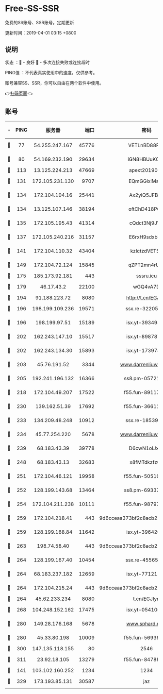 # Free-SS-SSR

免费的SS账号、SSR账号，定期更新

更新时间：2019-04-01 03:15 +0800

## 说明

状态     ：🙂 - 良好 🙁 - 多次连接失败或连接超时

PING值   ：不代表真实使用中的速度，仅供参考。

账号兼容SS、SSR，你可以自由在两个软件中使用。

👉[扫码页面](https://liesauer.github.io/Free-SS-SSR/)👈

## 账号

|-|PING|服务器|端口|密码|加密方式|区域|
|:----:|:----:|:-----:|-----:|:----:|:----:|:----:|
|🙂|77|54.255.247.167|45776|VETLnBD88Rux|aes-256-cfb|SG|
|🙂|80|54.169.232.190|29634|iGN8HBUuK073|aes-256-cfb|SG|
|🙂|113|13.125.224.213|47669|apext2019001|chacha20|KR|
|🙂|131|172.105.231.130|9707|EQmGGixiMszZ|aes-256-cfb|JP|
|🙂|134|172.104.104.16|25441|Ax2yiQ5JFBT5|aes-256-cfb|JP|
|🙂|134|13.125.107.146|38194|oftChD418PCw|aes-256-cfb|KR|
|🙂|135|172.105.195.43|41314|cQdct3Nj9JVP|aes-256-cfb|JP|
|🙂|137|172.105.240.216|31157|E6rxH9sdxbD6|aes-256-cfb|JP|
|🙂|141|172.104.110.32|43404|kzIctzdVETSB|aes-256-cfb|JP|
|🙂|149|172.104.72.124|15845|qZPT2mn4rUFJ|aes-256-cfb|JP|
|🙂|175|185.173.92.181|443|sssru.icu|rc4-md5|RU|
|🙂|179|46.17.43.2|22100|wGQ4vA7D|aes-256-gcm|RU|
|🙂|194|91.188.223.72|8080|http://t.cn/EGJIyrl|rc4-md5|RU|
|🙂|196|198.199.109.236|19571|ssx.re-32205633|aes-256-cfb|US|
|🙂|196|198.199.97.51|15189|isx.yt-39349533|aes-256-cfb|US|
|🙂|202|162.243.147.10|15517|isx.yt-89878762|aes-256-cfb|US|
|🙂|202|162.243.134.30|15893|isx.yt-17397453|aes-256-cfb|US|
|🙂|203|45.76.191.52|3344|www.darrenliuwei.com|aes-256-cfb|JP|
|🙂|205|192.241.196.132|16366|ss8.pm-05721802|aes-256-cfb|US|
|🙂|218|172.104.49.207|17522|f55.fun-89117165|aes-256-cfb|SG|
|🙂|230|139.162.51.39|17692|f55.fun-36611767|aes-256-cfb|SG|
|🙂|233|134.209.48.248|10912|ssx.re-18539216|aes-256-cfb|US|
|🙂|234|45.77.254.220|5678|www.darrenliuwei.com|aes-256-cfb|SG|
|🙂|239|68.183.43.39|39778|D6cwN1oIJxeJ|aes-256-cfb|GB|
|🙂|248|68.183.43.13|32683|x8fMTdkzfz00|aes-256-cfb|GB|
|🙂|251|172.104.46.121|19958|f55.fun-50510285|aes-256-cfb|SG|
|🙂|252|128.199.143.68|13464|ss8.pm-69337563|aes-256-cfb|SG|
|🙂|254|172.104.211.238|10111|f55.fun-98797632|aes-256-cfb|US|
|🙂|259|172.104.218.41|443|9d6cceaa373bf2c8acb22e60b6a58be6|aes-256-cfb|US|
|🙂|259|128.199.168.84|11642|isx.yt-39642003|aes-256-cfb|SG|
|🙂|263|198.74.58.40|443|9d6cceaa373bf2c8acb22e60b6a58be6|aes-256-cfb|US|
|🙂|264|128.199.167.40|10454|ssx.re-45565568|aes-256-cfb|SG|
|🙂|264|68.183.237.182|12659|isx.yt-77121174|aes-256-cfb|SG|
|🙂|264|172.104.215.24|443|9d6cceaa373bf2c8acb22e60b6a58be6|aes-256-cfb|US|
|🙂|264|45.62.233.234|8080|t.cn/EGJIyrl|rc4-md5|CA|
|🙂|268|104.248.152.162|17475|isx.yt-05410663|aes-256-cfb|SG|
|🙂|280|149.28.176.168|5678|www.sphard.com|aes-256-cfb|AU|
|🙂|280|45.33.80.198|10009|f55.fun-56938331|aes-256-cfb|US|
|🙂|300|147.135.118.155|80|2546|chacha20|US|
|🙂|311|23.92.18.105|13279|f55.fun-84788806|aes-256-cfb|US|
|🙂|141|103.102.160.252|1234|1234|rc4-md5|JP|
|🙂|329|173.193.85.131|30587|jaz|aes-256-cfb|US|
